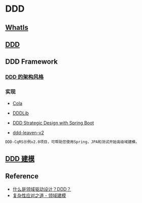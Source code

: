 # DDD 

## [WhatIs](WhatIs.md)

## [DDD](DDD/README.md)

## DDD Framework
### [DDD 的架构风格](DDD-arch-style.md)
### 实现
* [Cola](Cola/README.md)

* [DDDLib](DDDLib/README.md)
* [DDD Strategic Design with Spring Boot](https://github.com/mploed/ddd-strategic-design-spring-boot)

* [ddd-leaven-v2](https://github.com/BottegaIT/ddd-leaven-v2)
```md
DDD-CqRS示例v2.0项目，可帮助您使用Spring，JPA和测试开始高级域建模。
```
## [DDD 建模](DDD-Modeling/README.md)

## Reference
* [什么是领域驱动设计？DDD？](https://www.toutiao.com/i6702660118804169229/)
* [复杂性应对之道 - 领域建模](https://www.edjdhbb.com/2019/02/23/%E5%A4%8D%E6%9D%82%E6%80%A7%E5%BA%94%E5%AF%B9%E4%B9%8B%E9%81%93-%E9%A2%86%E5%9F%9F%E5%BB%BA%E6%A8%A1/)

